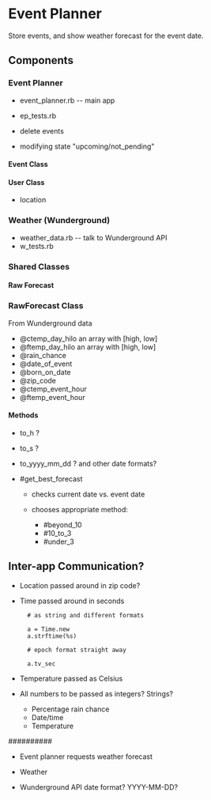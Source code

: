 # Event Planner

Store events, and show weather forecast for the event date.

## Components

### Event Planner

- event_planner.rb -- main app
- ep_tests.rb

- delete events
- modifying state "upcoming/not_pending"

#### Event Class

#### User Class

- location

### Weather (Wunderground)

- weather_data.rb -- talk to Wunderground API
- w_tests.rb

### Shared Classes

#### Raw Forecast

### RawForecast Class

From Wunderground data

- @ctemp_day_hilo  an array with [high, low]
- @ftemp_day_hilo an array with [high, low]
- @rain_chance
- @date_of_event
- @born_on_date
- @zip_code
- @ctemp_event_hour
- @ftemp_event_hour

#### Methods

- to_h              ?
- to_s              ?
- to_yyyy_mm_dd     ? and other date formats?

- #get_best_forecast

  - checks current date vs. event date
  - chooses appropriate method:

    - #beyond_10
    - #10_to_3
    - #under_3


## Inter-app Communication?

- Location passed around in zip code?

- Time passed around in seconds

        # as string and different formats

        a = Time.new
        a.strftime(%s)

        # epoch format straight away

        a.tv_sec

- Temperature passed as Celsius


- All numbers to be passed as integers? Strings?

    - Percentage rain chance
    - Date/time
    - Temperature

##########

- Event planner requests weather forecast
- Weather

- Wunderground API date format? YYYY-MM-DD?
